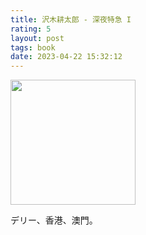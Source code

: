 ```yaml
---
title: 沢木耕太郎 - 深夜特急 I
rating: 5
layout: post
tags: book
date: 2023-04-22 15:32:12
---
```

<img width="200" src="https://www.shinchosha.co.jp/images_v2/book/cover/123528/123528_xl.jpg" />
<p>
デリー、香港、澳門。
</p>
